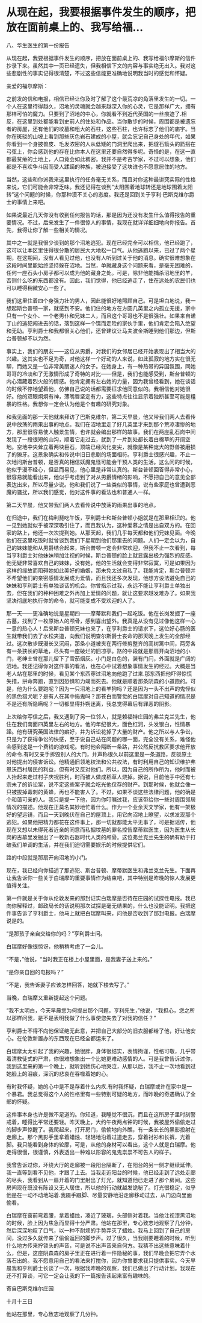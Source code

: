 # 从现在起，我要根据事件发生的顺序，把放在面前桌上的、我写给福...

八、华生医生的第一份报告

从现在起，我要根据事件发生的顺序，把放在面前桌上的、我写给福尔摩斯的信件抄录下来。虽然其中一页已经遗失，但我相信下文的内容与事实绝无出入。我对这些悲剧性的事实记得很清楚，不过这些信能更准确地说明我当时的感觉和怀疑。

亲爱的福尔摩斯：

之前发的信和电报，相信已经让你及时了解了这个最荒凉的角落里发生的一切。一个人在这里待得越久，沼地的灵魂就会越来越深入你的心灵，它是那样广大，拥有那样可怕的魔力。只要到了沼地的中心，你就看不到近代英国的一丝痕迹了.相反，在这里到处都能看到史前人的住处和作品。当你散步的时候，周围都是被遗忘者的房屋，还有他们的坟墓和粗大的石柱，这些石柱，也许标志了他们的庙宇。当你在斑驳的山坡上看到那些灰色岩石建成的小屋，就会忘记自己身处的年代，如果你看到一个身披兽皮、毛发浓密的人从低矮的门洞里爬出来，把燧石箭头的箭搭在弓弦上，你会感到他的存在比你本人在这里还要自然得多呢。奇怪的是，在这一直都最贫瘠的土地上，人口竟会如此稠密。我并不是考古学家，不过可以想象，他们都是不喜欢争斗因而受人蹂躏的种族，被迫接受了这块谁也不愿意居住的地方。

当然，这些和你派我来这里执行的任务毫无关系，而且对你这种最讲究实际的性格来说，它们可能会非常乏味。我还记得在谈到“太阳围着地球转还是地球围着太阳转”这个问题的时候，你那种漠不关心的态度。我还是回到关于亨利·巴斯克维尔爵士的事情上来吧。

如果说最近几天你没有收到任何报告的话，那是因为还没有发生什么值得报告的重要情况。不过，后来发生了一件很惊人的事情，我现在就详详细细地向你报告。首先，我得让你了解一些相关的情况。

其中之一就是我很少谈到的那个沼地逃犯。现在已经完全可以相信，他已经跑了，这可以让本区里住得很分散的居民大大地松一口气。从他逃跑以来，已过了两个星期，在这期间，没有人看见过他，也没有人听到过关于他的消息。确实很难想象在这段时间里能始终坚持躲在沼地。当然，单就藏身这个问题来看，是毫无困难的，任何一座石头小房子都可以成为他的藏身之处。可是，除非他能捕杀沼地里的羊，否则什么吃的东西都没有。因此，我们觉得，他已经逃走了，住在远处的农民们也可以睡得稍微安心一些了。

我们这里住着四个身强力壮的男人，因此能很好地照顾自己。可是坦白地说，我一想起斯台普顿一家，就感到不安。他们住的地方在方圆几英里之内孤立无援，家中只有一个女仆、一个老男仆和兄妹二人，而且这个哥哥也不是很强壮。如果来自诺丁山的逃犯闯进去的话，落到这样一个铤而走险的家伙手里，他们肯定会陷入绝望和无助。亨利爵士和我都很关心他们，还曾建议让马夫波金斯睡到他们那边，但斯台普顿却不以为然。

事实上，我们的朋友——这位从男爵，对我们的女邻居已经开始表现出了相当大的兴趣。这其实也不足为奇，对他这样一个好动的人来说，如此孤寂的地方实在很无聊，而她又是一位非常美丽迷人的女子。在她身上，有一种热带的异国氛围，同她哥哥的冷淡和了无激情形成了奇特的对比——但是，我们也能感受到，斯台普顿的内心潜藏着烈火般的情感。他肯定拥有左右她的力量，因为我曾经看到，她在谈话的时候不停地望着他，仿佛自己说的话都需要征求他同意似的。我相信他对她很好。他的双眼炯炯有神，薄嘴唇坚定有力，这些特点往往显示着独断甚至可能是粗暴的性格。我想你一定会认为他是个有趣的研究对象。

和我见面的那一天他就来拜访了巴斯克维尔，第二天早晨，他又带我们两人去看传说中放荡的雨果出事的地点。我们在沼地里走了好几英里才来到那个荒凉凄惨的地方，那里很容易使人触景生情，也许就会编出那样的故事。我们在两座乱石岗中间发现了一段很短的山沟，顺着它走过去，就到了一片到处都长着白棉草的开阔空地。空地中央耸立着两块巨石，顶端已经风化变尖，就像是某种庞大的野兽被磨损了的獠牙。这景象确实和传说中旧日悲剧的场面相符。亨利爵士很感兴趣，不止一次地问斯台普顿，是否真的相信妖魔鬼怪可能会干预人类的生活。这么问的时候，他似乎漫不经心，但显而易见，他心里是非常认真的。斯台普顿回答得非常小心，很容易就能看出来，他似乎考虑到了对从男爵情绪的影响，不愿把自己的意见全部表达出来，所以尽量少说。他和我们说了一些类似的事情，说有些家庭也曾遭到恶魔的骚扰，所以我们感觉，他对这件事的看法也和普通人一样。

第二天早晨，他又带我们两人去看传说中放荡的雨果出事的地点。

在归途中，我们在梅利琵吃午饭，亨利爵士和斯台普顿小姐就是在那里相识的。他一见到她就似乎被深深吸引住了，而且我认为，这种爱慕之情是出自双方的。在回家的路上，他还一次次提到她。从那天起，我们几乎每天都和他们兄妹见面。今晚他们在这里吃饭时就曾谈到我们下星期到他们那里去的问题。人们一定会以为，自己的妹妹能和从男爵结合起来，斯台普顿一定会非常欢迎，但我不止一次看到，每当亨利爵士对他妹妹稍加注视的时候，斯台普顿的脸上就显露出极为强烈的反感。他无疑非常喜欢自己的妹妹，没有她，他的生活就会变得非常寂寞，可是如果因为这样的缘故而阻碍她如此美好的婚姻，那未免太过自私了。我能肯定，斯台普顿并不希望他们的亲密感情发展成为爱情，而且我还多次发现，他想方设法避免自己的妹妹和亨利爵士有单独谈话的机会。你曾指示过我，永远不能让亨利爵士单独出去，但在我们的种种困难之外再加上爱情的问题，就让这要求越发难办了。如果我坚决彻底地执行你的命令，就可能变成不受欢迎的人了。

那一天——更准确地说是星期四——摩蒂默和我们一起吃饭。他在长岗发掘了一座古墓，找到了一枚原始人的颅骨，感到喜出望外。我真是从没有见过像他这样一心一意的热心人！后来斯台普顿兄妹也来了，在亨利爵士的请求下，这位好心肠的医生就带我们去了水松夹道，向我们说明查尔斯爵士丧命的那天晚上发生的全部经过。这次散步既漫长又沉闷，那条小道被夹在两行修剪整齐的高树篱中间，两旁各有一条狭长的草地，尽头有一座破烂的旧凉亭。路的中段就是那扇开向沼地的小门，老绅士曾在那儿留下了雪茄烟灰。小门是白色的，装有门闩，外面就是广阔的沼地。我还记得你对这件事的看法，也在心中试着想象事情发生的经过。大概是当老人站在那里的时候，看见某个东西穿过沼地向他跑了过来.那东西把他吓得惊慌失措，拼命奔跑，直到因恐惧和力竭而死去。他就是顺着那条阴森的小道跑的。可是，他为什么要跑呢？因为一只沼地上的看羊狗吗？还是因为一头不出声的鬼怪似的黑色猎犬呢？是有人在其中捣鬼吗？那苍白而警觉的白瑞摩对自己知道的情况是不是还有所隐瞒呢？一切都显得扑朔迷离，我总觉得幕后有罪恶的阴影。

上次给你写信之后，我又遇到了另一位邻人，就是赖福特庄园的弗兰克兰先生，他住在我们南面四英里左右的地方。他的年纪很大，面色红润，头发银白，性情暴躁。他有研究英国法律的癖好，并为诉讼花掉了大量的财产。他之所以与人争讼，只是为了获得争讼的快感，至于说自己站在问题的哪一面，完全没有关系，难怪他会感到这是一个费钱的游戏呢。有时他会隔断一条路，并公然反抗教区要求他开放的命令.有时又亲手拆毁别人的大门，并声称很久以前这里是一条道路，反驳原主对他提出的侵害诉讼。他精通旧领地权法和公共权法，有时利用自己的知识维护弗恩沃西村居民的利益，但有时又反对他们。所以，因为自己的所作所为，他时而被人抬起来走过村子庆祝胜利，时而被人做成稻草人烧掉。据说，目前他手中还有七宗未了的诉讼案，说不定这些案子就会吃光他仅存的财产。到那时候，他就会像一只被拔掉毒刺的黄蜂，再也不能害人了。不过，如果不谈这些法律问题，他的确是个和蔼可亲的人。我只是提一下他，因为你叮嘱过我，应该带给你一些对周围邻居情况的描述。他现在正莫名其妙地忙着什么。作为一个业余天文学家，他有一架极好的望远镜，而且一天到晚伏在自己的屋顶上，用它向沼地上瞭望，以求发现那个逃犯。如果他把精力都花在这件事上，那一切就都能太平无事了，可是据谣传，他现在又想以未得死者近亲的同意而私掘坟墓的罪名控告摩蒂默医生，因为医生从长岗的古墓里发掘出了一枚新石器时代人类的颅骨。这位弗兰克兰先生的确有助于打破我们单调的生活，并在我们迫切需要娱乐的时候提供它们。

路的中段就是那扇开向沼地的小门。

现在，我已经向你描述了那逃犯、斯台普顿、摩蒂默医生和弗兰克兰先生。下面再让我告诉你一些关于白瑞摩的重要事情作为结束吧，其中特别是昨晚的惊人发展更值得关注。

第一件就是关于你从伦敦发来的那封证实白瑞摩是否待在庄园的试探性电报。我已向你解释过，邮政局长的话说明那次试探是毫无结果的，什么也没能证明。我把这件事告诉了亨利爵士，他马上就把白瑞摩叫来，问他是否收到了那封电报。白瑞摩说是的。

“是那孩子亲自交给你的吗？”亨利爵士问。

白瑞摩好像很惊讶，他稍稍考虑了一会儿。

“不是，”他说，“当时我正在楼上小屋里面，是我妻子送上来的。”

“是你亲自回的电报吗？”

“不是，我告诉妻子应该怎样回答，她就下楼去写了。”

当晚，白瑞摩又重新提起这个问题。

“我不太明白，今天早晨您为何提出那个问题，亨利先生，”他说，“我担心，您之所以那样问我，是不是表明我做了什么事使您失去了对我的信任？”

亨利爵士不得不向他保证绝无此意，并把自己大部分的旧衣服都给了他，好让他安心。在伦敦新置办的东西现在已经全都运来了。

白瑞摩太太引起了我的兴趣，她很胖，身体很结实，表情拘谨，性格可敬，几乎带着清教徒式的严肃，你很难想象出一个比她更难动感情的人。可是我曾告诉过你，我到这里来的第一个晚上，就听到她伤心地哭泣，从那以后，我不止一次地看到过她脸上的泪痕，深沉的悲哀在吞噬着她的心。

有时我怀疑，她的心中是不是存着什么内疚.有时我怀疑，白瑞摩或许在家中是一个暴君。我总觉得这个人的性格里有一些特别可疑的地方，而昨晚的奇遇确认了全部的怀疑。

这件事本身也许是微不足道的。你知道，我睡觉不很沉，而且在这所房子里时刻警戒着，睡得比平常还要轻。昨天晚上，大约午夜两点钟的时候，我被屋外偷偷走过的脚步声惊醒了。我爬起来，打开房门，偷偷地向外瞧，有一条长长的黑影投射在走廊上。那个黑影手里拿着蜡烛、轻轻地沿着过道走去，穿着衬衫和长裤，光着脚。我只能看到身体的轮廓，可是，从他的身材可以看出，这个人就是白瑞摩。他走得很慢，很谨慎，外表透出一种难以形容的鬼鬼祟祟不可告人的样子。

我曾告诉过你，环绕大厅的走廊被一段阳台隔断了，在阳台的另一侧才继续延伸。我一直等到看不见他，才跟了上去。当我走近阳台的时候，他已经走到了远处走廊的尽头，我看到从一扇开着的门里射出了灯光，就知道他已走进了那个房间。这些房间现在既没有陈设又无人居住，所以他的行动就越发诡秘了。灯光很稳定，似乎他是在一动不动地站着.我蹑手蹑脚、尽量安静地沿走廊移动过去，从门边向里面偷看。

白瑞摩在窗前弯着腰，拿着蜡烛，凑近了玻璃，头部侧对着我。当他注视漆黑沼地的时候，脸上因为焦急而显得十分严肃。他站在那里，专心致志地观察了几分钟，然后深深地叹了口气，以一种不耐烦的手势弄灭了蜡烛。我马上回到了自己的房间，没过多久就传来了偷偷返回的脚步声。过了很久，当我刚要睡着的时候，听到什么地方传来拧锁头的声音，可是说不出声音来自何方。我猜不出这些意味着什么，但是，这座阴森森的房子里正在进行着一件隐秘的事，我们早晚会把它弄个水落石出的。我不愿意用自己的看法来打搅你，因为你曾要求我只提供事实。今天早晨我和亨利爵士长谈了一次，根据我昨晚的观察，我们已做出了行动计划。我现在还不打算谈，可它一定会让我的下一篇报告读起来富有趣味的。

寄自巴斯克维尔庄园

十月十三日

他站在那里，专心致志地观察了几分钟。